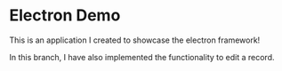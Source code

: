 # Electron Demo
This is an application I created to showcase the electron framework!

In this branch, I have also implemented the functionality to edit a record.
